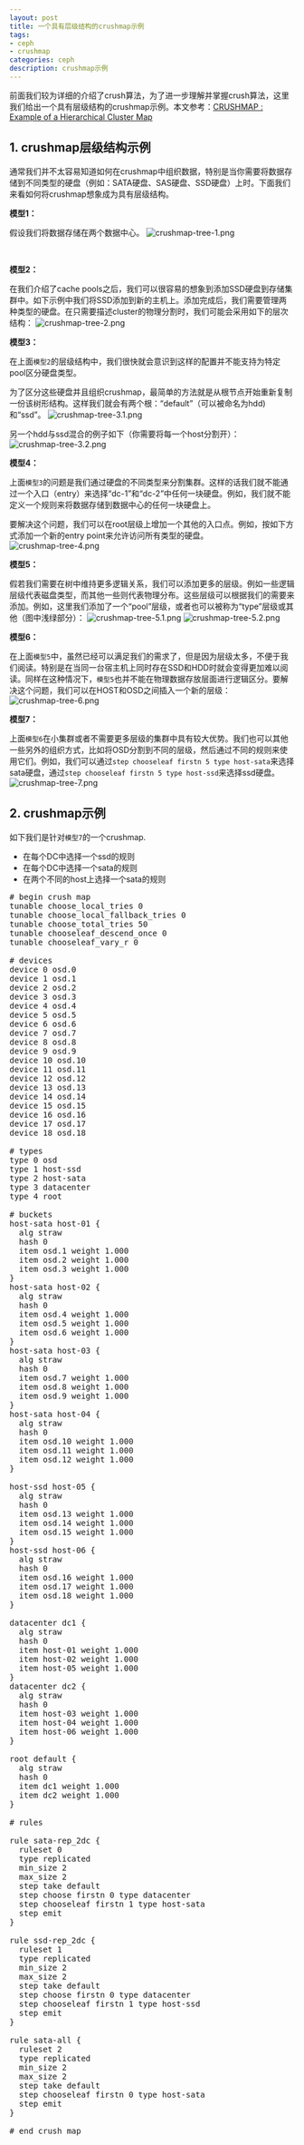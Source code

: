 ```yaml
---
layout: post
title: 一个具有层级结构的crushmap示例
tags:
- ceph
- crushmap
categories: ceph
description: crushmap示例
---
```



前面我们较为详细的介绍了crush算法，为了进一步理解并掌握crush算法，这里我们给出一个具有层级结构的crushmap示例。本文参考：[CRUSHMAP : Example of a Hierarchical Cluster Map](http://ceph.com/geen-categorie/crushmap-example-of-a-hierarchical-cluster-map/)

<!-- more -->


## 1. crushmap层级结构示例

通常我们并不太容易知道如何在crushmap中组织数据，特别是当你需要将数据存储到不同类型的硬盘（例如：SATA硬盘、SAS硬盘、SSD硬盘）上时。下面我们来看如何将crushmap想象成为具有层级结构。

**模型1：**

假设我们将数据存储在两个数据中心。
![crushmap-tree-1.png](https://ivanzz1001.github.io/records/assets/img/ceph/crushmap/crushmap-tree-1.png)

<br />

**模型2：**

在我们介绍了cache pools之后，我们可以很容易的想象到添加SSD硬盘到存储集群中。如下示例中我们将SSD添加到新的主机上。添加完成后，我们需要管理两种类型的硬盘。在只需要描述cluster的物理分割时，我们可能会采用如下的层次结构：
![crushmap-tree-2.png](https://ivanzz1001.github.io/records/assets/img/ceph/crushmap/crushmap-tree-2.png)


**模型3：**

在上面```模型2```的层级结构中，我们很快就会意识到这样的配置并不能支持为特定pool区分硬盘类型。

为了区分这些硬盘并且组织crushmap，最简单的方法就是从根节点开始重新复制一份该树形结构。这样我们就会有两个根：“default”（可以被命名为hdd)和“ssd”。
![crushmap-tree-3.1.png](https://ivanzz1001.github.io/records/assets/img/ceph/crushmap/crushmap-tree-3.1.png)

另一个hdd与ssd混合的例子如下（你需要将每一个host分割开）：
![crushmap-tree-3.2.png](https://ivanzz1001.github.io/records/assets/img/ceph/crushmap/crushmap-tree-3.2.png)


**模型4：**

上面```模型3```的问题是我们通过硬盘的不同类型来分割集群。这样的话我们就不能通过一个入口（entry）来选择“dc-1”和“dc-2”中任何一块硬盘。例如，我们就不能定义一个规则来将数据存储到数据中心的任何一块硬盘上。

要解决这个问题，我们可以在root层级上增加一个其他的入口点。例如，按如下方式添加一个新的entry point来允许访问所有类型的硬盘。
![crushmap-tree-4.png](https://ivanzz1001.github.io/records/assets/img/ceph/crushmap/crushmap-tree-4.png)


**模型5：**

假若我们需要在树中维持更多逻辑关系，我们可以添加更多的层级。例如一些逻辑层级代表磁盘类型，而其他一些则代表物理分布。这些层级可以根据我们的需要来添加。例如，这里我们添加了一个“pool”层级，或者也可以被称为“type”层级或其他（图中浅绿部分）：
![crushmap-tree-5.1.png](https://ivanzz1001.github.io/records/assets/img/ceph/crushmap/crushmap-tree-5.1.png)
![crushmap-tree-5.2.png](https://ivanzz1001.github.io/records/assets/img/ceph/crushmap/crushmap-tree-5.2.png)



**模型6：**

在上面```模型5```中，虽然已经可以满足我们的需求了，但是因为层级太多，不便于我们阅读。特别是在当同一台宿主机上同时存在SSD和HDD时就会变得更加难以阅读。同样在这种情况下，```模型5```也并不能在物理数据存放层面进行逻辑区分。要解决这个问题，我们可以在HOST和OSD之间插入一个新的层级：
![crushmap-tree-6.png](https://ivanzz1001.github.io/records/assets/img/ceph/crushmap/crushmap-tree-6.png)


**模型7：**

上面```模型6```在小集群或者不需要更多层级的集群中具有较大优势。我们也可以其他一些另外的组织方式，比如将OSD分割到不同的层级，然后通过不同的规则来使用它们。例如，我们可以通过```step chooseleaf firstn 5 type host-sata```来选择sata硬盘，通过```step chooseleaf firstn 5 type host-ssd```来选择ssd硬盘。
![crushmap-tree-7.png](https://ivanzz1001.github.io/records/assets/img/ceph/crushmap/crushmap-tree-7.png)


## 2. crushmap示例
如下我们是针对```模型7```的一个crushmap.

* 在每个DC中选择一个ssd的规则
* 在每个DC中选择一个sata的规则
* 在两个不同的host上选择一个sata的规则

<pre>
# begin crush map
tunable choose_local_tries 0
tunable choose_local_fallback_tries 0
tunable choose_total_tries 50
tunable chooseleaf_descend_once 0
tunable chooseleaf_vary_r 0

# devices
device 0 osd.0
device 1 osd.1
device 2 osd.2
device 3 osd.3
device 4 osd.4
device 5 osd.5
device 6 osd.6
device 7 osd.7
device 8 osd.8
device 9 osd.9
device 10 osd.10
device 11 osd.11
device 12 osd.12
device 13 osd.13
device 14 osd.14
device 15 osd.15
device 16 osd.16
device 17 osd.17
device 18 osd.18

# types
type 0 osd
type 1 host-ssd
type 2 host-sata
type 3 datacenter
type 4 root

# buckets
host-sata host-01 {
  alg straw
  hash 0
  item osd.1 weight 1.000
  item osd.2 weight 1.000
  item osd.3 weight 1.000
}
host-sata host-02 {
  alg straw
  hash 0
  item osd.4 weight 1.000
  item osd.5 weight 1.000
  item osd.6 weight 1.000
}
host-sata host-03 {
  alg straw
  hash 0
  item osd.7 weight 1.000
  item osd.8 weight 1.000
  item osd.9 weight 1.000
}
host-sata host-04 {
  alg straw
  hash 0
  item osd.10 weight 1.000
  item osd.11 weight 1.000
  item osd.12 weight 1.000
}

host-ssd host-05 {
  alg straw
  hash 0
  item osd.13 weight 1.000
  item osd.14 weight 1.000
  item osd.15 weight 1.000
}
host-ssd host-06 {
  alg straw
  hash 0
  item osd.16 weight 1.000
  item osd.17 weight 1.000
  item osd.18 weight 1.000
}

datacenter dc1 {
  alg straw
  hash 0
  item host-01 weight 1.000
  item host-02 weight 1.000
  item host-05 weight 1.000
}
datacenter dc2 {
  alg straw
  hash 0
  item host-03 weight 1.000
  item host-04 weight 1.000
  item host-06 weight 1.000
}

root default {
  alg straw
  hash 0
  item dc1 weight 1.000
  item dc2 weight 1.000
}

# rules

rule sata-rep_2dc {
  ruleset 0
  type replicated
  min_size 2
  max_size 2
  step take default
  step choose firstn 0 type datacenter
  step chooseleaf firstn 1 type host-sata
  step emit
}

rule ssd-rep_2dc {
  ruleset 1
  type replicated
  min_size 2
  max_size 2
  step take default
  step choose firstn 0 type datacenter
  step chooseleaf firstn 1 type host-ssd
  step emit
}

rule sata-all {
  ruleset 2
  type replicated
  min_size 2
  max_size 2
  step take default
  step chooseleaf firstn 0 type host-sata
  step emit
}

# end crush map
</pre>


<br />
<br />
<br />


